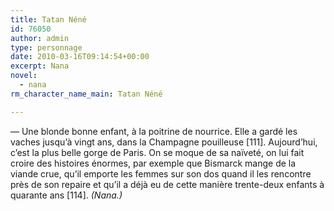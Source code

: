 ```yaml
---
title: Tatan Néné
id: 76050
author: admin
type: personnage
date: 2010-03-16T09:14:54+00:00
excerpt: Nana
novel:
  - nana
rm_character_name_main: Tatan Néné

---
```

— Une blonde bonne enfant, à la poitrine de nourrice. Elle a gardé les vaches jusqu&rsquo;à vingt ans, dans la Champagne pouilleuse [111]. Aujourd&rsquo;hui, c&rsquo;est la plus belle gorge de Paris. On se moque de sa naïveté, on lui fait croire des histoires énormes, par exemple que Bismarck mange de la viande crue, qu&rsquo;il emporte les femmes sur son dos quand il les rencontre près de son repaire et qu&rsquo;il a déjà eu de cette manière trente-deux enfants à quarante ans [114]. _(Nana.)_